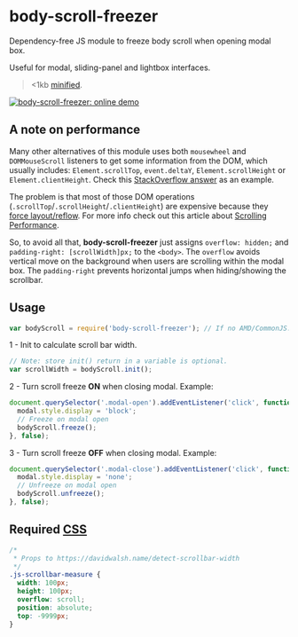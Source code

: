 # body-scroll-freezer

Dependency-free JS module to freeze body scroll when opening modal box.

Useful for modal, sliding-panel and lightbox interfaces.

> <1kb [minified](https://raw.githubusercontent.com/ramonvictor/body-scroll-freezer/master/docs/js/body-scroll-freezer.min.js).

<a href="https://ramonvictor.github.io/body-scroll-freezer/"><img src="https://raw.githubusercontent.com/ramonvictor/body-scroll-freezer/master/docs/assets/online-demo.png" alt="body-scroll-freezer: online demo" /></a>

## A note on performance

Many other alternatives of this module uses both `mousewheel` and `DOMMouseScroll` listeners to get some information from the DOM, which usually includes: `Element.scrollTop`, `event.deltaY`, `Element.scrollHeight` or `Element.clientHeight`. Check this [StackOverflow answer](http://stackoverflow.com/questions/5802467/prevent-scrolling-of-parent-element#answer-16324762) as an example.

The problem is that most of those DOM operations (`.scrollTop`/`.scrollHeight`/`.clientHeight`) are expensive because they [force layout/reflow](https://gist.github.com/paulirish/5d52fb081b3570c81e3a). For more info check out this article about [Scrolling Performance](https://www.html5rocks.com/en/tutorials/speed/scrolling/).

So, to avoid all that, **body-scroll-freezer** just assigns `overflow: hidden;` and `padding-right: [scrollWidth]px;` to the `<body>`.
The `overflow` avoids vertical move on the background when users are scrolling within the modal box. The `padding-right` prevents horizontal jumps when hiding/showing the scrollbar.

## Usage

```js
var bodyScroll = require('body-scroll-freezer'); // If no AMD/CommonJS: window.bodyScrollFreezer;
```

1 - Init to calculate scroll bar width.

```js
// Note: store init() return in a variable is optional.
var scrollWidth = bodyScroll.init();
```

2 - Turn scroll freeze **ON** when closing modal. Example:

```js
document.querySelector('.modal-open').addEventListener('click', function() {
  modal.style.display = 'block';
  // Freeze on modal open
  bodyScroll.freeze();
}, false);
```

3 - Turn scroll freeze **OFF** when closing modal. Example:

```js
document.querySelector('.modal-close').addEventListener('click', function() {
  modal.style.display = 'none';
  // Unfreeze on modal open
  bodyScroll.unfreeze();
}, false);
```

## Required [CSS](/src/body-scroll-freezer.css)

```css
/*
 * Props to https://davidwalsh.name/detect-scrollbar-width
 */
.js-scrollbar-measure {
  width: 100px;
  height: 100px;
  overflow: scroll;
  position: absolute;
  top: -9999px;
}
```
